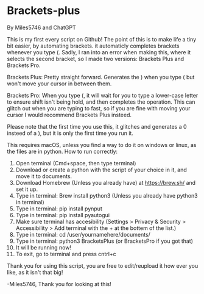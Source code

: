 # Brackets-plus
By Miles5746 and ChatGPT

This is my first every script on Github! The point of this is to make life a tiny bit easier, by automating brackets. it automaticly completes brackets whenever you type (. Sadly, I ran into
an error when making this, where it selects the second bracket, so I made two versions: Brackets Plus and Brackets Pro. 

Brackets Plus: Pretty straight forward. Generates the ) when you type ( but won't move your cursor in between them.

Brackets Pro: When you type (, it will wait for you to type a lower-case letter to ensure shift isn't being hold, and then completes the operation. This can glitch out when you are typing to fast, so if you are fine with moving your cursor I would recommend Brackets Plus insteed.

Please note that the first time you use this, it glitches and generates a 0 insteed of a ), but it is only the first time you run it.

This requires macOS, unless you find a way to do it on windows or linux, as the files are in python.
How to run correctly:
1. Open terminal (Cmd+space, then type terminal)
2. Download or create a python with the script of your choice in it, and move it to documents.
3. Download Homebrew (Unless you already have) at https://brew.sh/ and set it up.
4. Type in terminal: Brew install python3 (Unless you already have python3 in terminal)
5. Type in terminal: pip install pynput
6. Type in terminal: pip install pyautogui
7. Make sure terminal has accesibility (Settings > Privacy & Security > Accessibility > Add terminal with the + at the bottem of the list.)
8. Type in terminal: cd /user/yournamehere/documents/
9. Type in terminal: python3 BracketsPlus (or BracketsPro if you got that)
10. It will be running now!
11. To exit, go to terminal and press cntrl+c

Thank you for using this script, you are free to edit/reupload it how ever you like, as it isn't that big!

-Miles5746, Thank you for looking at this!

